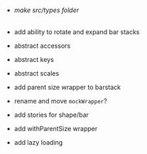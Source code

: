 * ###### make src/types folder
* add ability to rotate and expand bar stacks
* abstract accessors
* abstract keys
* abstract scales
* add parent size wrapper to barstack
  
* rename and move `mockWrapper`?
* add stories for shape/bar
* add withParentSize wrapper
* add lazy loading
